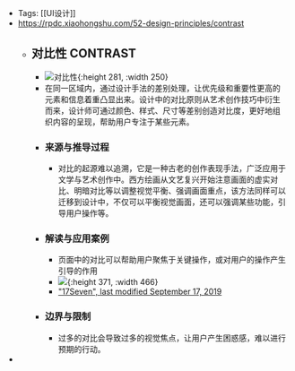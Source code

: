 - Tags: [[UI设计]]
- https://rpdc.xiaohongshu.com/52-design-principles/contrast
	- ## **对比性 CONTRAST**
		- ![对比性](https://picasso-static.xiaohongshu.com/fe-platform/c17fe73b3ec70ccdd221e4d0d0f3fa2ed4576835.gif){:height 281, :width 250}
		- 在同一区域内，通过设计手法的差别处理，让优先级和重要性更高的元素和信息着重凸显出来。设计中的对比原则从艺术创作技巧中衍生而来，设计师可通过颜色、样式、尺寸等差别创造对比度，更好地组织内容的呈现，帮助用户专注于某些元素。
		- ### 来源与推导过程
			- 对比的起源难以追溯，它是一种古老的创作表现手法，广泛应用于文学与艺术创作中。西方绘画从文艺复兴开始注意画面的虚实对比、明暗对比等以调整视觉平衡、强调画面重点，该方法同样可以迁移到设计中，不仅可以平衡视觉画面，还可以强调某些功能，引导用户操作等。
		- ### 解读与应用案例
			- 页面中的对比可以帮助用户聚焦于关键操作，或对用户的操作产生引导的作用
			- ![](https://picasso-static.xiaohongshu.com/fe-platform/5c921c773368ea846a5a8454bb395a9cb28a62ec.png){:height 371, :width 466}
			- ["17Seven", last modified September 17, 2019](https://17seven.co/blog/ui-design-principles.html)
		- ### 边界与限制
			- 过多的对比会导致过多的视觉焦点，让用户产生困惑感，难以进行预期的行动。
-